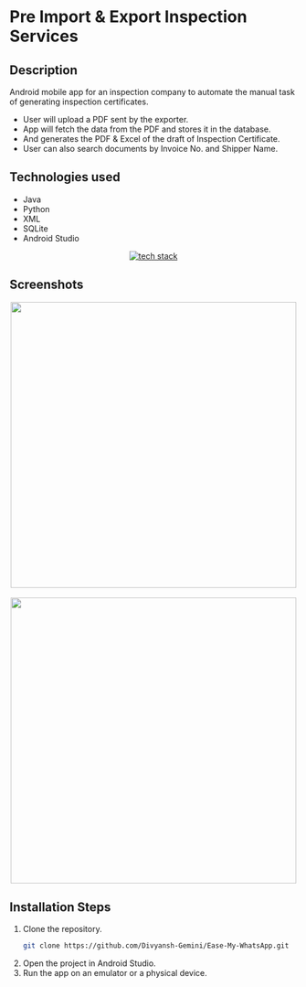 # Pre Import & Export Inspection Services

## Description

Android mobile app for an inspection company to automate the manual task of generating inspection certificates.

- User will upload a PDF sent by the exporter.
- App will fetch the data from the PDF and stores it in the database.
- And generates the PDF & Excel of the draft of Inspection Certificate.
- User can also search documents by Invoice No. and Shipper Name.

## Technologies used

- Java
- Python
- XML
- SQLite
- Android Studio

<p align="center">
    <a href="https://www.divyanshgemini.dev/">
        <img src="https://skillicons.dev/icons?i=androidstudio,java,python,sqlite,androidstudio" alt="tech stack" />
    </a>
</p>

## Screenshots
<p align="center">
    <img src="" height="500"  alt=""/>
    &nbsp;&nbsp;&nbsp;&nbsp;&nbsp;&nbsp;
    <img src="" height="500"  alt=""/>
</p>

## Installation Steps

1. Clone the repository.
   ```bash
   git clone https://github.com/Divyansh-Gemini/Ease-My-WhatsApp.git
   ```
2. Open the project in Android Studio.
3. Run the app on an emulator or a physical device.

